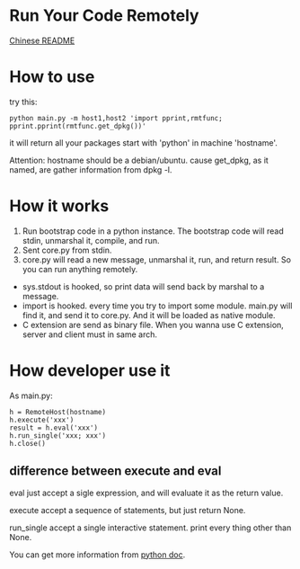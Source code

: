# Run Your Code Remotely

[Chinese README](README.zh.md)

# How to use

try this:

    python main.py -m host1,host2 'import pprint,rmtfunc; pprint.pprint(rmtfunc.get_dpkg())'

it will return all your packages start with 'python' in machine 'hostname'.

Attention: hostname should be a debian/ubuntu. cause get_dpkg, as it named, are gather information from dpkg -l.

# How it works

1. Run bootstrap code in a python instance. The bootstrap code will read stdin, unmarshal it, compile, and run.
2. Sent core.py from stdin.
3. core.py will read a new message, unmarshal it, run, and return result. So you can run anything remotely.

* sys.stdout is hooked, so print data will send back by marshal to a message.
* import is hooked. every time you try to import some module. main.py will find it, and send it to core.py. And it will be loaded as native module.
* C extension are send as binary file. When you wanna use C extension, server and client must in same arch.

# How developer use it

As main.py:

    h = RemoteHost(hostname)
	h.execute('xxx')
	result = h.eval('xxx')
	h.run_single('xxx; xxx')
	h.close()

## difference between execute and eval

eval just accept a sigle expression, and will evaluate it as the return value.

execute accept a sequence of statements, but just return None.

run_single accept a single interactive statement. print every thing other than None.

You can get more information from [python doc](https://docs.python.org/2/library/functions.html#compile).

